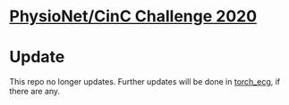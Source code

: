# [PhysioNet/CinC Challenge 2020](https://physionetchallenges.github.io/2020/)

# Update
This repo no longer updates. Further updates will be done in [torch_ecg](https://github.com/wenh06/torch_ecg/tree/master/torch_ecg/train/train_crnn_cinc2020), if there are any.
